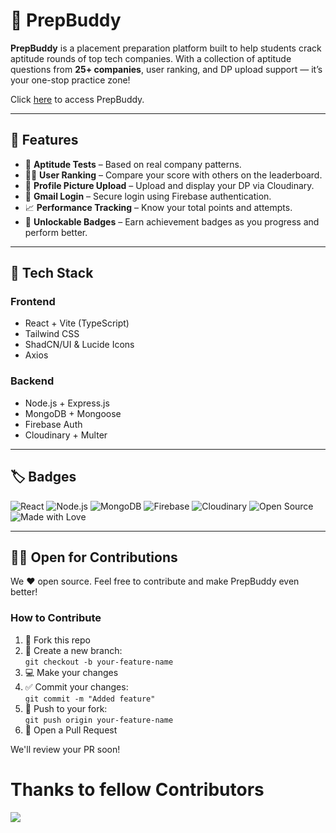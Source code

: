 # 🧠 PrepBuddy

**PrepBuddy** is a placement preparation platform built to help students crack aptitude rounds of top tech companies. With a collection of aptitude questions from **25+ companies**, user ranking, and DP upload support — it’s your one-stop practice zone!

Click [here](https://prep-buddy-test.vercel.app) to access PrepBuddy.

---

## 🌟 Features

- 🎯 **Aptitude Tests** – Based on real company patterns.
- 🧑‍🎓 **User Ranking** – Compare your score with others on the leaderboard.
- 📸 **Profile Picture Upload** – Upload and display your DP via Cloudinary.
- 🔐 **Gmail Login** – Secure login using Firebase authentication.
- 📈 **Performance Tracking** – Know your total points and attempts.
- 🏅 **Unlockable Badges** – Earn achievement badges as you progress and perform better.
  
---

## 🚀 Tech Stack

### Frontend
- React + Vite (TypeScript)
- Tailwind CSS
- ShadCN/UI & Lucide Icons
- Axios

### Backend
- Node.js + Express.js
- MongoDB + Mongoose
- Firebase Auth
- Cloudinary + Multer

---

## 🏷️ Badges

![React](https://img.shields.io/badge/Built%20With-React-blue)
![Node.js](https://img.shields.io/badge/Backend-Node.js-green)
![MongoDB](https://img.shields.io/badge/Database-MongoDB-brightgreen)
![Firebase](https://img.shields.io/badge/Auth-Firebase-yellow)
![Cloudinary](https://img.shields.io/badge/Storage-Cloudinary-lightblue)
![Open Source](https://img.shields.io/badge/Contributions-Welcome-orange)
![Made with Love](https://img.shields.io/badge/Made%20with-%E2%9D%A4-red)

---

## 🧑‍💻 Open for Contributions

We ❤️ open source. Feel free to contribute and make PrepBuddy even better!

### How to Contribute

1. 🍴 Fork this repo
2. 🌱 Create a new branch:  
   `git checkout -b your-feature-name`
3. 💻 Make your changes
4. ✅ Commit your changes:  
   `git commit -m "Added feature"`
5. 🚀 Push to your fork:  
   `git push origin your-feature-name`
6. 📝 Open a Pull Request

We'll review your PR soon!


# Thanks to fellow Contributors
<a href="https://github.com/SurajSG23/PrepBuddy/graphs/contributors">
  <img src="https://contrib.rocks/image?repo=SurajSG23/PrepBuddy" />
</a>


